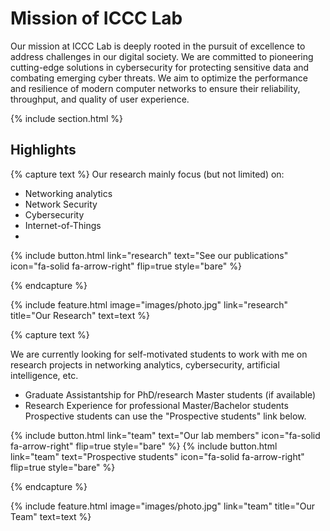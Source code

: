 ---
---

# Mission of ICCC Lab
Our mission at ICCC Lab is deeply rooted in the pursuit of excellence to address challenges in our digital society. We are committed to pioneering cutting-edge solutions in cybersecurity for protecting sensitive data and combating emerging cyber threats. We aim to optimize the performance and resilience of modern computer networks to ensure their reliability, throughput, and quality of user experience.


{% include section.html %}

## Highlights

{% capture text %}
Our research mainly focus (but not limited) on:
- Networking analytics
- Network Security
- Cybersecurity
- Internet-of-Things
-

{%
  include button.html
  link="research"
  text="See our publications"
  icon="fa-solid fa-arrow-right"
  flip=true
  style="bare"
%}

{% endcapture %}

{%
  include feature.html
  image="images/photo.jpg"
  link="research"
  title="Our Research"
  text=text
%}


{% capture text %}

We are currently looking for self-motivated students to work with me on research projects in networking analytics, cybersecurity, artificial intelligence, etc.
- Graduate Assistantship for PhD/research Master students (if available)
- Research Experience for professional Master/Bachelor students
Prospective students can use the "Prospective students" link below.

{%
  include button.html
  link="team"
  text="Our lab members"
  icon="fa-solid fa-arrow-right"
  flip=true
  style="bare"
%}
{%
  include button.html
  link="team"
  text="Prospective students"
  icon="fa-solid fa-arrow-right"
  flip=true
  style="bare"
%}

{% endcapture %}

{%
  include feature.html
  image="images/photo.jpg"
  link="team"
  title="Our Team"
  text=text
%}
